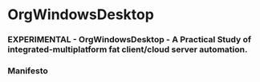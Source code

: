 # OrgWindowsDesktop
### EXPERIMENTAL - OrgWindowsDesktop - A Practical Study of integrated-multiplatform fat client/cloud server automation.

### Manifesto
